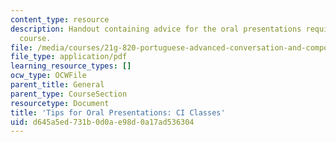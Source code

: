 ```yaml
---
content_type: resource
description: Handout containing advice for the oral presentations required for the
  course.
file: /media/courses/21g-820-portuguese-advanced-conversation-and-composition-fall-2014/d645a5ed731b0d0ae98d0a17ad536304_MIT21G_820F14_Tips_Pres.pdf
file_type: application/pdf
learning_resource_types: []
ocw_type: OCWFile
parent_title: General
parent_type: CourseSection
resourcetype: Document
title: 'Tips for Oral Presentations: CI Classes'
uid: d645a5ed-731b-0d0a-e98d-0a17ad536304
---
```


